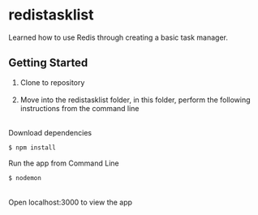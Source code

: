 # redistasklist

Learned how to use Redis through creating a basic task manager.

## Getting Started
1. Clone to repository
<br><br>
2. Move into the redistasklist folder, in this folder, perform the following instructions from the command line
<br><br>

Download dependencies
```sh
$ npm install
```

Run the app from Command Line
```sh
$ nodemon
```

<br>
Open localhost:3000 to view the app

